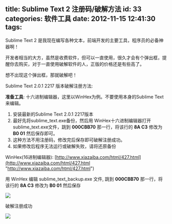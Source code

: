 title: Sublime Text 2 注册码/破解方法
id: 33
categories: 软件工具
date: 2012-11-15 12:41:30
tags:
---

Sublime Text 2 是我现在编写各种文本，前端开发的主要工具，程序员的必备神器啊！
</br>

开发者相当的大方，虽然是收费软件，但可以一直使用，很久才会有个弹出框，提醒你去购买，对于一直使用破解软件的人，正版的价格还是有些高了。
</br>

想不出现这个弹出框，那就破解吧！
</br>

Sublime Text 2.0.1 2217 版本破解注册方法:
</br>

**准备工具**: 十六进制编辑器，这里以WinHex为例。不要使用本身的Sublime Text来编辑。
</br>

1.  安装最新的Sublime Text 2.0.1 2217版本
2.  最好先将sublime_text.exe备份，然后用 WinHex十六进制编辑器打开sublime_text.exe文件，跳到 **000CBB70** 那一行，将该行的 **8A C3** 修改为 **B0 01** 然后保存即可。
3.  这种方法不用注册码，修改完后保存即可破解注册成功。
4.  如果修改后程序无法运行或破解失败，请将还原备份

WinHex(16进制编辑器): [http://www.xiazaiba.com/html/427.html](http://www.xiazaiba.com/html/427.html "http://www.xiazaiba.com/html/427.html")
</br>

用 WinHex 编辑 sublime_text_backup.exe 文件, 跳到 **000CBB70** 那一行，将该行的 **8A C3** 修改为 **B0 01** 然后保存
</br>

![](http://m3.img.libdd.com/farm5/2012/1114/20/26FF5735FA66D7BF823BE624A7F11317190B9A55DD47C_760_567.GIF)</img>
</br>

破解注册成功
</br>

![](http://m2.img.libdd.com/farm5/2012/1114/20/1F5E40DD900DA2EA9B2D26E7D204F5B92258DEE6F8E71_813_470.GIF)</img>
